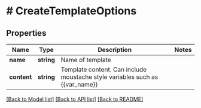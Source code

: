 # # CreateTemplateOptions

## Properties

Name | Type | Description | Notes
------------ | ------------- | ------------- | -------------
**name** | **string** | Name of template | 
**content** | **string** | Template content. Can include moustache style variables such as {{var_name}} | 

[[Back to Model list]](../../README#documentation-for-models) [[Back to API list]](../../README#documentation-for-api-endpoints) [[Back to README]](../../README)



